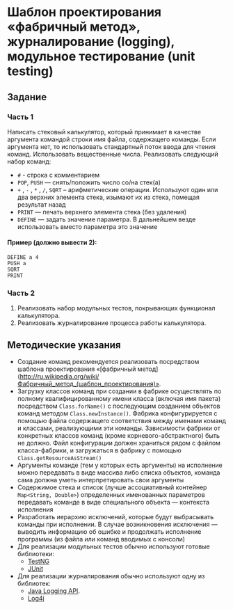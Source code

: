 # Шаблон проектирования «фабричный метод», журналирование (logging), модульное тестирование (unit testing)

## Задание

### Часть 1

Написать стековый калькулятор, который принимает в качестве аргумента командой строки имя файла, содержащего команды. Если аргумента нет, то использовать стандартный поток ввода для чтения команд. Использовать вещественные числа.
Реализовать следующий набор команд:

- `#` - строка с комментарием
- `POP`, `PUSH` — снять/положить число со/на стек(а)
- `+` , `-` , `*` , `/`, `SQRT` – арифметические операции. Используют один или два верхних элемента стека, изымают их из стека, помещая результат назад
- `PRINT` — печать верхнего элемента стека (без удаления)
- `DEFINE` — задать значение параметра. В дальнейшем везде использовать вместо параметра это значение

#### Пример (должно вывести 2):

    DEFINE a 4
    PUSH a
    SQRT
    PRINT

### Часть 2

1. Реализовать набор модульных тестов, покрывающих функционал калькулятора.
2. Реализовать журналирование процесса работы калькулятора.

## Методические указания

- Создание команд рекомендуется реализовать посредством шаблона проектирования «[фабричный метод](http://ru.wikipedia.org/wiki/Фабричный_метод_(шаблон_проектирования)».
- Загрузку классов команд при создании в фабрике осуществлять по полному квалифицированному имени класса (включая имя пакета) посредством `Class.forName()` с последующим созданием объектов команд методом `Class.newInstance()`. Фабрика конфигурируется с помощью файла содержащего соответствия между именами команд и классами, реализующими эти команды. Зависимости фабрики от конкретных классов команд (кроме корневого-абстрактного) быть не должно. Файл конфигурации должен храниться рядом с файлом класса-фабрики, и загружаться в фабрику с помощью `Class.getResourceAsStream()`
- Аргументы команде (тем у которых есть аргументы) на исполнение можно передавать в виде массива либо списка объектов, команда сама должна уметь интерпретировать свои аргументы
- Содержимое стека и список (лучше ассоциативный контейнер `Map<String, Double>`) определенных именованных параметров передавать команде в виде специального объекта — контекста исполнения
- Разработать иерархию исключений, которые будут выбрасывать команды при исполнении. В случае возникновения исключения — выводить информацию об ошибке и продолжать исполнение программы (из файла или команд вводимых с консоли)
- Для реализации модульных тестов обычно используют готовые библиотеки:
    - [TestNG](http://testng.org/)
    - [JUnit](http://www.junit.org/)
- Для реализации журналирования обычно используют одну из библиотек:
    - [Java Logging API](http://download.oracle.com/javase/1.4.2/docs/guide/util/logging/overview.html).
    - [Log4j](http://logging.apache.org/log4j/1.2/)
